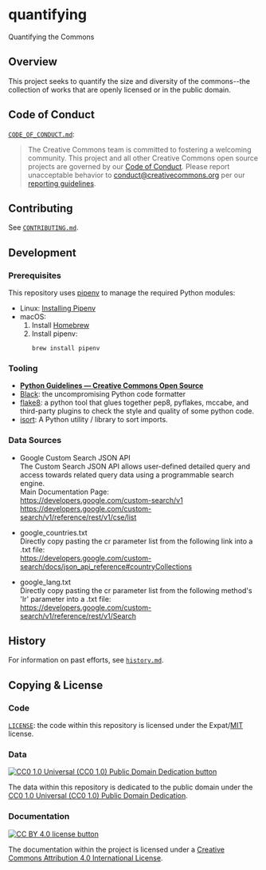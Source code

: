 # quantifying

Quantifying the Commons


## Overview

This project seeks to quantify the size and diversity of the commons--the
collection of works that are openly licensed or in the public domain.


## Code of Conduct

[`CODE_OF_CONDUCT.md`](CODE_OF_CONDUCT.md):
> The Creative Commons team is committed to fostering a welcoming community.
> This project and all other Creative Commons open source projects are governed
> by our [Code of Conduct][code_of_conduct]. Please report unacceptable
> behavior to [conduct@creativecommons.org](mailto:conduct@creativecommons.org)
> per our [reporting guidelines][reporting_guide].

[code_of_conduct]: https://opensource.creativecommons.org/community/code-of-conduct/
[reporting_guide]: https://opensource.creativecommons.org/community/code-of-conduct/enforcement/


## Contributing

See [`CONTRIBUTING.md`](CONTRIBUTING.md).


## Development


### Prerequisites

This repository uses [pipenv][pipenvdocs] to manage the required Python
modules:
- Linux: [Installing Pipenv][pipenvinstall]
- macOS:
  1. Install [Homebrew][homebrew]
  2. Install pipenv:
        ```
        brew install pipenv
        ```

[pipenvdocs]: https://pipenv.pypa.io/en/latest/
[homebrew]: https://brew.sh/
[pipenvinstall]: https://pipenv.pypa.io/en/latest/install/#installing-pipenv


### Tooling

- **[Python Guidelines — Creative Commons Open Source][ccospyguide]**
- [Black][black]: the uncompromising Python code formatter
- [flake8][flake8]: a python tool that glues together pep8, pyflakes, mccabe,
  and third-party plugins to check the style and quality of some python code.
- [isort][isort]: A Python utility / library to sort imports.

[ccospyguide]: https://opensource.creativecommons.org/contributing-code/python-guidelines/
[black]: https://github.com/psf/black
[flake8]: https://gitlab.com/pycqa/flake8
[isort]: https://pycqa.github.io/isort/


### Data Sources

- Google Custom Search JSON API\
The Custom Search JSON API allows user-defined detailed query and access towards related query data using a programmable search engine.\
Main Documentation Page:\
https://developers.google.com/custom-search/v1<br>
https://developers.google.com/custom-search/v1/reference/rest/v1/cse/list

- google_countries.txt\
Directly copy pasting the cr parameter list from the following link into a .txt file:\
https://developers.google.com/custom-search/docs/json_api_reference#countryCollections

- google_lang.txt\
Directly copy pasting the cr parameter list from the following method's 'lr' parameter into a .txt file:\
https://developers.google.com/custom-search/v1/reference/rest/v1/Search

## History

For information on past efforts, see [`history.md`](history.md).


## Copying & License


### Code

[`LICENSE`](LICENSE): the code within this repository is licensed under the Expat/[MIT][mit] license.

[mit]: http://www.opensource.org/licenses/MIT "The MIT License | Open Source Initiative"


### Data

[![CC0 1.0 Universal (CC0 1.0) Public Domain Dedication
button][cc-zero-png]][cc-zero]

The data within this repository is dedicated to the public domain under the
[CC0 1.0 Universal (CC0 1.0) Public Domain Dedication][cc-zero].

[cc-zero-png]: https://licensebuttons.net/l/zero/1.0/88x31.png "CC0 1.0 Universal (CC0 1.0) Public Domain Dedication button"
[cc-zero]: https://creativecommons.org/publicdomain/zero/1.0/

### Documentation

[![CC BY 4.0 license button][cc-by-png]][cc-by]

The documentation within the project is licensed under a [Creative Commons
Attribution 4.0 International License][cc-by].

[cc-by-png]: https://licensebuttons.net/l/by/4.0/88x31.png#floatleft "CC BY 4.0 license button"
[cc-by]: https://creativecommons.org/licenses/by/4.0/ "Creative Commons Attribution 4.0 International License"
